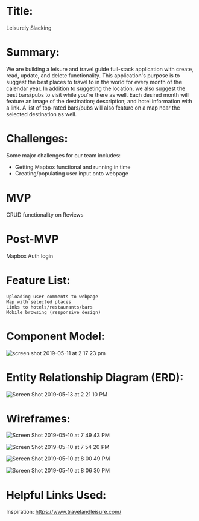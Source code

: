 # Title: 
Leisurely Slacking

# Summary:
We are building a leisure and travel guide full-stack application with create, read, update, and delete functionality. This application's purpose is to suggest the best places to travel to in the world for every month of the calendar year. In addition to suggeting the location, we also suggest the best bars/pubs to visit while you're there as well. Each desired month will feature an image of the destination; description; and hotel information with a link. A list of top-rated bars/pubs will also feature on a map near the selected destination as well.

# Challenges:
Some major challenges for our team includes:

* Getting Mapbox functional and running in time
* Creating/populating user input onto webpage
    
# MVP
CRUD functionality on Reviews

# Post-MVP
Mapbox
Auth login

# Feature List:
    Uploading user comments to webpage
    Map with selected places
    Links to hotels/restaurants/bars
    Mobile browsing (responsive design)

# Component Model:
![screen shot 2019-05-11 at 2 17 23 pm](https://media.git.generalassemb.ly/user/19655/files/d938b780-73f7-11e9-8a48-39fe6115362c)

# Entity Relationship Diagram (ERD):
![Screen Shot 2019-05-13 at 2 21 10 PM](https://user-images.githubusercontent.com/45145737/57644615-80e5ef00-758a-11e9-802b-7cd40b0df1ec.png)

# Wireframes:
![Screen Shot 2019-05-10 at 7 49 43 PM](https://user-images.githubusercontent.com/45145737/57572517-6aecf880-73e9-11e9-86e1-56d8a3f4ee02.png)

![Screen Shot 2019-05-10 at 7 54 20 PM](https://user-images.githubusercontent.com/45145737/57572519-6de7e900-73e9-11e9-9c23-10eadd78f8ca.png)

![Screen Shot 2019-05-10 at 8 00 49 PM](https://user-images.githubusercontent.com/45145737/57572520-717b7000-73e9-11e9-8809-2a325a3a8622.png)

![Screen Shot 2019-05-10 at 8 06 30 PM](https://user-images.githubusercontent.com/45145737/57572521-750ef700-73e9-11e9-878e-3901ee9ad0f8.png)


# Helpful Links Used:

  Inspiration:
    https://www.travelandleisure.com/
